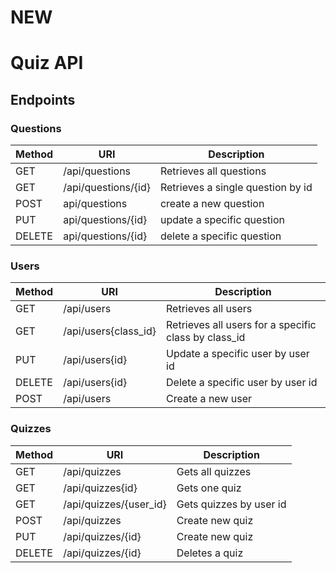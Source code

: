# NEW
# Quiz API

## Endpoints

### Questions
| Method | URI | Description |
|---|---|---|
|GET|/api/questions|Retrieves all questions|
|GET|/api/questions/{id}|Retrieves a single question by id|
|POST|api/questions|create a new question|
|PUT|api/questions/{id}|update a specific question|
|DELETE|api/questions/{id}|delete a specific question|


### Users
| Method | URI | Description |
|---|---|---|
|GET|/api/users|Retrieves all users|
|GET|/api/users{class_id}|Retrieves all users for a specific class by class_id|
|PUT|/api/users{id}|Update a specific user by user id|
|DELETE|/api/users{id}|Delete a specific user by user id|
|POST|/api/users|Create a new user|


### Quizzes
| Method | URI | Description |
|---|---|---|
|GET|/api/quizzes|Gets all quizzes|
|GET|/api/quizzes{id}|Gets one quiz|
|GET|/api/quizzes/{user_id}|Gets quizzes by user id|
|POST|/api/quizzes|Create new quiz|
|PUT|/api/quizzes/{id}|Create new quiz|
|DELETE|/api/quizzes/{id}|Deletes a quiz|